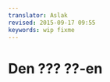 ```yaml
---
translator: Aslak  
revised: 2015-09-17 09:55  
keywords: wip fixme
---
```


<!-- The Fixer’s Manifesto -->

Den ??? ??-en
=====================

<!-- **1. If it’s broken, fix it!** Because everyday practical problem solving is the most beautiful form of creativity there is. -->

<!-- **2. If it’s not broken, improve it.** A small, clever tweak can improve how something works for years to come. -->

<!-- **3. Give your products a longer life.** If we double the life of our stuff, we halve what goes to landfill. -->

<!-- **4. Fixing means freedom and independence.** As a fixer, you don’t need to worry about wear and tear. Nothing stays new, so forget perfection. -->

<!-- **5. Resist trends and needless upgrades.** They fuel our throwaway culture. -->

<!-- **6. Don’t let companies treat you as a passive consumer.** Every time we spend money, we vote for the kinds of products we want to see succeed. Buy products that can be repaired. -->

<!-- **7. A fixed thing is a beautiful thing.** Every fix, whether skillful or improvised, holds a story. -->

<!-- **8. If you have an idea, start small and make it good.** If it’s right, it’ll grow from there. -->

<!-- **9. Nurture your curiosity. Keep trying things you’ve never tried before.** It’s good for your brain and your soul. Don’t be afraid to fail — it makes success all the sweeter. -->

<!-- **10. People are infinitely diverse. Products should be too.** Everything can be improved or customised. -->

<!-- **11. Disposability is a choice, not a physical characteristic.** Plastics aren’t evil, but we’re using them wrong. Treat them with respect. -->

<!-- **12. Share your ideas, your enthusiasm and your skills.** If you’ve found the joy of fixing, pass it on. It’s a gift for life. -->

<!-- From the inventors of [sugru](https://sugru.com). -->

<!-- Inspiration credits to [Platform 21](http://www.platform21.nl)’s repair manifesto, [ifixit](http://ifixit.com/), [Holstee](http://shop.holstee.com/pages/about), and the [Cult of Done](http://www.brepettis.com/blog/2009/3/3/the-cult-of-done-manifesto.html). -->

